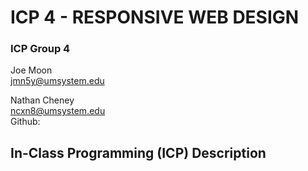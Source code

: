 # ICP 4 - RESPONSIVE WEB DESIGN

### ICP Group 4

Joe Moon <br>
jmn5y@umsystem.edu

Nathan Cheney <br>
ncxn8@umsystem.edu <br>
Github: 

## In-Class Programming (ICP) Description


